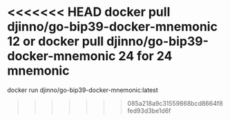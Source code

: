 <<<<<<< HEAD
docker pull djinno/go-bip39-docker-mnemonic 12
or
docker pull djinno/go-bip39-docker-mnemonic 24
for 24 mnemonic
=======
docker run djinno/go-bip39-docker-mnemonic:latest
>>>>>>> 085a218a9c31559868bcd8664f8fed93d3be1d6f
